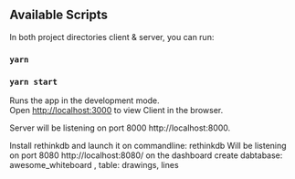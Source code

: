 ## Available Scripts

In both project directories client & server, you can run:
### `yarn`
### `yarn start`

Runs the app in the development mode.<br>
Open [http://localhost:3000](http://localhost:3000) to view Client in the browser.

Server will be listening on port 8000 http://localhost:8000.

Install rethinkdb and launch it on commandline: rethinkdb
Will be listening on port 8080 http://localhost:8080/
on the dashboard create dabtabase: awesome_whiteboard , table: drawings, lines